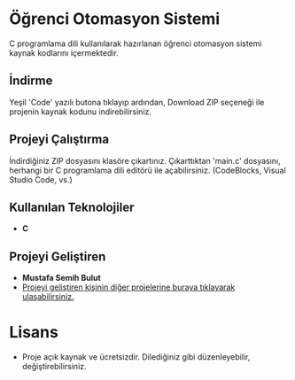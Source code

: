 # Öğrenci Otomasyon Sistemi

C programlama dili kullanılarak hazırlanan öğrenci otomasyon sistemi kaynak kodlarını içermektedir.


## İndirme
Yeşil 'Code' yazılı butona tıklayıp ardından, Download ZIP seçeneği ile projenin kaynak kodunu indirebilirsiniz.

## Projeyi Çalıştırma
İndirdiğiniz ZIP dosyasını klasöre çıkartınız. Çıkarttıktan 'main.c' dosyasını, herhangi bir C programlama dili editörü ile açabilirsiniz. (CodeBlocks, Visual Studio Code, vs.)


## Kullanılan Teknolojiler

- **C**



## Projeyi Geliştiren

- **Mustafa Semih Bulut** 
- [Projeyi geliştiren kişinin diğer projelerine buraya tıklayarak ulaşabilirsiniz.](https://github.com/msemihbulut?tab=repositories)


# Lisans

- Proje açık kaynak ve ücretsizdir. Dilediğiniz gibi düzenleyebilir, değiştirebilirsiniz.
	
